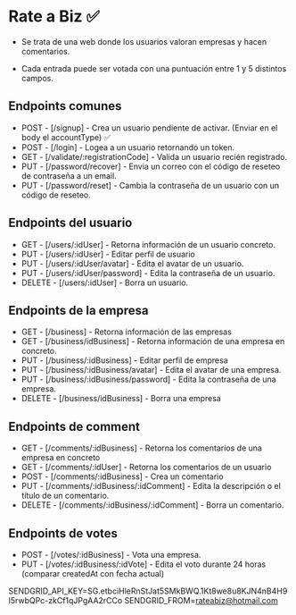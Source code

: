# Rate a Biz ✅

-   Se trata de una web donde los usuarios valoran empresas y hacen comentarios.

-   Cada entrada puede ser votada con una puntuación entre 1 y 5 distintos campos.

## Endpoints comunes

-   POST - [/signup] - Crea un usuario pendiente de activar. (Enviar en el body el accountType) ✅
-   POST - [/login] - Logea a un usuario retornando un token.
-   GET - [/validate/:registrationCode] - Valida un usuario recién registrado.
-   PUT - [/password/recover] - Envia un correo con el código de reseteo de contraseña a un email.
-   PUT - [/password/reset] - Cambia la contraseña de un usuario con un código de reseteo.

## Endpoints del usuario

-   GET - [/users/:idUser] - Retorna información de un usuario concreto.
-   PUT - [/users/:idUser] - Editar perfil de usuario
-   PUT - [/users/:idUser/avatar] - Edita el avatar de un usuario.
-   PUT - [/users/:idUser/password] - Edita la contraseña de un usuario.
-   DELETE - [/users/:idUser] - Borra un usuario.

## Endpoints de la empresa

-   GET - [/business] - Retorna información de las empresas
-   GET - [/business/idBusiness] - Retorna información de una empresa en concreto.
-   PUT - [/business/:idBusiness] - Editar perfil de empresa
-   PUT - [/business/:idBusiness/avatar] - Edita el avatar de una empresa.
-   PUT - [/business/:idBusiness/password] - Edita la contraseña de una empresa.
-   DELETE - [/business/idBusiness] - Borra una empresa

## Endpoints de comment

-   GET - [/comments/:idBusiness] - Retorna los comentarios de una empresa en concreto
-   GET - [/comments/:idUser] - Retorna los comentarios de un usuario
-   POST - [/comments/:idBusiness] - Crea un comentario
-   PUT - [/comments/:idBusiness/:idComment] - Edita la descripción o el título de un comentario.
-   DELETE - [/comments/:idBusiness/:idComment] - Borra un comentario.

## Endpoints de votes

-   POST - [/votes/:idBusiness] - Vota una empresa.
-   PUT - [/votes/:idBusiness/:idVote] - Edita el voto durante 24 horas (comparar createdAt con fecha actual)

SENDGRID_API_KEY=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
SENDGRID_FROM=rateabiz@hotmail.com
